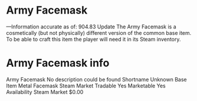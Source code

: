 # Army Facemask

—Information accurate as of: 904.83 Update
The Army Facemask is a cosmetically (but not physically) different version of the common base item. To be able to craft this item the player will need it in its Steam inventory.
# Army Facemask info

Army Facemask
No description could be found
Shortname
Unknown
Base Item
Metal Facemask
Steam Market
Tradable
Yes
Marketable
Yes
Availability
Steam Market
$0.00
